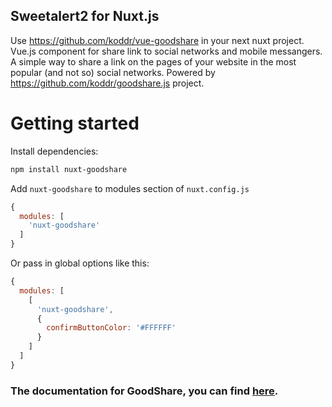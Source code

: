 ## Sweetalert2 for Nuxt.js

Use https://github.com/koddr/vue-goodshare in your next nuxt project. Vue.js component for share link to social networks and mobile messangers. A simple way to share a link on the pages of your website in the most popular (and not so) social networks.
Powered by https://github.com/koddr/goodshare.js project.

# Getting started

Install dependencies:

```bash
npm install nuxt-goodshare
```

Add `nuxt-goodshare` to modules section of `nuxt.config.js`

```JavaScript
{
  modules: [
    'nuxt-goodshare'
  ]
}
```

Or pass in global options like this:

```JavaScript
{
  modules: [
    [
      'nuxt-goodshare',
      {
        confirmButtonColor: '#FFFFFF'
      }
    ]
  ]
}
```

### The documentation for GoodShare, you can find [here](https://github.com/koddr/goodshare.js).
